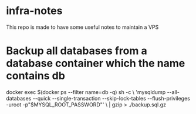 # infra-notes
This repo is made to have some useful notes to maintain a VPS


# Backup all databases from a database container which the name contains db 
docker exec $(docker ps --filter name=db -q) sh -c \ 'mysqldump --all-databases --quick --single-transaction --skip-lock-tables --flush-privileges -uroot -p"$MYSQL_ROOT_PASSWORD"' \ | gzip > ./backup.sql.gz
